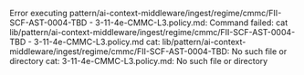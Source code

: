 Error executing pattern/ai-context-middleware/ingest/regime/cmmc/FII-SCF-AST-0004-TBD - 3-11-4e-CMMC-L3.policy.md: Command failed: cat lib/pattern/ai-context-middleware/ingest/regime/cmmc/FII-SCF-AST-0004-TBD - 3-11-4e-CMMC-L3.policy.md
cat: lib/pattern/ai-context-middleware/ingest/regime/cmmc/FII-SCF-AST-0004-TBD: No such file or directory
cat: 3-11-4e-CMMC-L3.policy.md: No such file or directory
